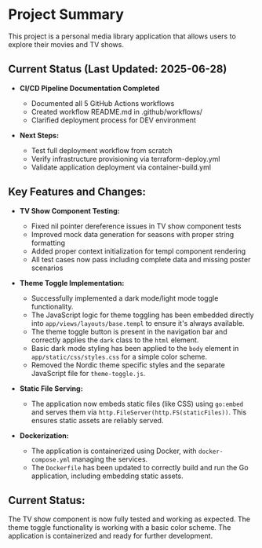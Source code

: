 # Project Summary

This project is a personal media library application that allows users to explore their movies and TV shows.

## Current Status (Last Updated: 2025-06-28)

* **CI/CD Pipeline Documentation Completed**
  - Documented all 5 GitHub Actions workflows
  - Created workflow README.md in .github/workflows/
  - Clarified deployment process for DEV environment

* **Next Steps:**
  - Test full deployment workflow from scratch
  - Verify infrastructure provisioning via terraform-deploy.yml
  - Validate application deployment via container-build.yml

## Key Features and Changes:

* **TV Show Component Testing:**
    * Fixed nil pointer dereference issues in TV show component tests
    * Improved mock data generation for seasons with proper string formatting
    * Added proper context initialization for templ component rendering
    * All test cases now pass including complete data and missing poster scenarios

* **Theme Toggle Implementation:**
    * Successfully implemented a dark mode/light mode toggle functionality.
    * The JavaScript logic for theme toggling has been embedded directly into `app/views/layouts/base.templ` to ensure it's always available.
    * The theme toggle button is present in the navigation bar and correctly applies the `dark` class to the `html` element.
    * Basic dark mode styling has been applied to the `body` element in `app/static/css/styles.css` for a simple color scheme.
    * Removed the Nordic theme specific styles and the separate JavaScript file for `theme-toggle.js`.

* **Static File Serving:**
    * The application now embeds static files (like CSS) using `go:embed` and serves them via `http.FileServer(http.FS(staticFiles))`. This ensures static assets are reliably served.

* **Dockerization:**
    * The application is containerized using Docker, with `docker-compose.yml` managing the services.
    * The `Dockerfile` has been updated to correctly build and run the Go application, including embedding static assets.

## Current Status:

The TV show component is now fully tested and working as expected. The theme toggle functionality is working with a basic color scheme. The application is containerized and ready for further development.

